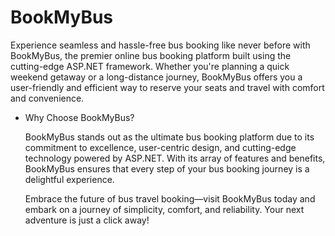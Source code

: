# BookMyBus
Experience seamless and hassle-free bus booking like never before with BookMyBus, the premier online bus booking platform built using the cutting-edge ASP.NET framework. Whether you're planning a quick weekend getaway or a long-distance journey, BookMyBus offers you a user-friendly and efficient way to reserve your seats and travel with comfort and convenience.

* Why Choose BookMyBus?

   BookMyBus stands out as the ultimate bus booking platform due to its commitment to excellence, user-centric design, and cutting-edge technology powered by ASP.NET. With its array of features and benefits, BookMyBus ensures that every step of your bus booking journey is a delightful experience.

  Embrace the future of bus travel booking—visit BookMyBus today and embark on a journey of simplicity, comfort, and reliability. Your next adventure is just a click away!
